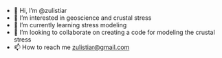 - 👋 Hi, I’m @zulistiar
- 👀 I’m interested in geoscience and crustal stress
- 🌱 I’m currently learning stress modeling
- 💞️ I’m looking to collaborate on creating a code for modeling the crustal stress
- 📫 How to reach me zulistiar@gmail.com

<!---
zulistiar/zulistiar is a ✨ special ✨ repository because its `README.md` (this file) appears on your GitHub profile.
You can click the Preview link to take a look at your changes.
--->
